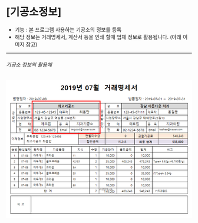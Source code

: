 # [기공소정보]
* 기능 : 본 프로그램 사용하는 기공소의 정보를 등록
* 해당 정보는 거래명세서, 계산서 등을 인쇄 할때 업체 정보로 활용됩니다. (아래 이미지 참고)

---
###### 기공소 정보의 활용예
![기공소정보_거래명세서](img/기공소정보_거래명세서.png)
